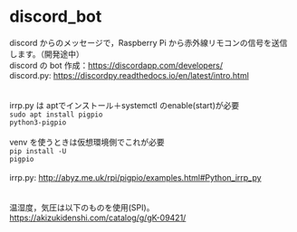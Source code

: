 # discord_bot

discord からのメッセージで，Raspberry Pi から赤外線リモコンの信号を送信します。（開発途中）<br>
discord の bot 作成：https://discordapp.com/developers/<br>
discord.py: https://discordpy.readthedocs.io/en/latest/intro.html<br>
<br>
<br>
irrp.py は aptでインストール＋systemctl のenable(start)が必要<br>
<code>sudo apt install pigpio python3-pigpio</code><br>
<br>
venv を使うときは仮想環境側でこれが必要<br>
<code>pip install -U pigpio</code><br>
<br>
irrp.py: http://abyz.me.uk/rpi/pigpio/examples.html#Python_irrp_py<br>
<br>
<br>
温湿度，気圧は以下のものを使用(SPI)。<br>
https://akizukidenshi.com/catalog/g/gK-09421/<br>
